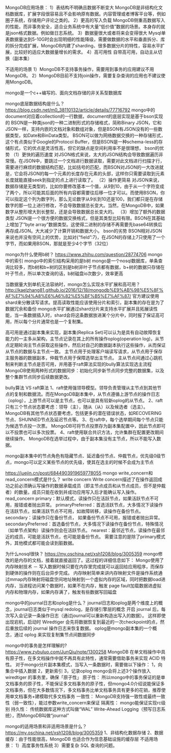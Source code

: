 
MongoDB应用场景：
1）表结构不明确且数据不断变大
MongoDB是非结构化文档数据库，扩展字段很容易且不会影响原有数据。内容管理或者博客平台等，例如圈子系统，存储用户评论之类的。
2）更高的写入负载
MongoDB侧重高数据写入的性能，而非事务安全，适合业务系统中有大量“低价值”数据的场景。本身存的就是json格式数据。例如做日志系统。
3）数据量很大或者将来会变得很大
Mysql单表数据量达到5-10G时会出现明细的性能降级，需要做数据的水平和垂直拆分、库的拆分完成扩展，MongoDB内建了sharding、很多数据分片的特性，容易水平扩展，比较好的适应大数据量增长的需求。
4）高可用性
自带高可用，自动主从切换（副本集）

不适用的场景
1）MongoDB不支持事务操作，需要用到事务的应用建议不用MongoDB。
2）MongoDB目前不支持join操作，需要复杂查询的应用也不建议使用MongoDB。

mongo是一个c++编写的、面向文档存储的非关系型数据库

mongo底层数据结构是什么？
https://blog.csdn.net/m0_38110132/article/details/77716792
mongo中的document对应着collection的一行数据，document的底层实现是基于bson实现的
BSON是一种类json的一种二进制形式的存储格式，简称Binary JSON，它和JSON一样，支持内嵌的文档对象和数组对象，但是BSON有JSON没有的一些数据类型，如Date和BinData类型。
BSON可以做为网络数据交换的一种存储形式，这个有点类似于Google的Protocol Buffer，但是BSON是一种schema-less的存储形式，它的优点是灵活性高，但它的缺点是空间利用率不是很理想，
bson的优势
（1）更快的遍历速度
对JSON格式来说，太大的JSON结构会导致数据遍历非常慢。在JSON中，要跳过一个文档进行数据读取，需要对此文档进行扫描才行，需要进行麻烦的数据结构匹配，比如括号的匹配，而BSON对JSON的一大改进就是，它会将JSON的每一个元素的长度存在元素的头部，这样你只需要读取到元素长度就能直接seek到指定的点上进行读取了。
（2）操作更简易
对JSON来说，数据存储是无类型的，比如你要修改基本一个值，从9到10，由于从一个字符变成了两个，所以可能其后面的所有内容都需要往后移一位才可以。而使用BSON，你可以指定这个列为数字列，那么无论数字从9长到10还是100，我们都只是在存储数字的那一位上进行修改，不会导致数据总长变大。当然，在MongoDB中，如果数字从整形增大到长整型，还是会导致数据总长变大的。
（3）增加了额外的数据类型
JSON是一个很方便的数据交换格式，但是其类型比较有限。BSON在其基础上增加了“byte array”数据类型。这使得二进制的存储不再需要先base64转换后再存成JSON。大大减少了计算开销和数据大小。
bson的劣势
BSON相对JSON来说也并没有空间上的优势，比如对{“field”:7}，在JSON的存储上7只使用了一个字节，而如果用BSON，那就是至少4个字节（32位）

mongo为什么使用b树？
https://www.zhihu.com/question/28774706
mongo中的索引
mongo中的索引结构采用的是b树
mongo是一个nosql数据库，单条查询比较多，而b树和b+树的区别是b树非叶子节点都有数据，b+树的数据只存储在叶子节点，所以单次查询的话，b树磁盘io次数少，效率更高

当数据量大到单机无法容纳时，mongo怎么实现水平扩展和高可用？
http://kaelzhang81.github.io/2016/12/18/mongodb%E9%AB%98%E5%8F%AF%E7%94%A8%E6%A6%82%E5%BF%B5%E7%AF%87/
官方建议使用shard来分散读写请求。提高读取性能应该使用分片和索引，副本集的存在是为了数据冗余和备份
mongo水平扩展通过shard分片来支持水平扩展并且拓展读性能，当一条数据插入时，shard会将这条数据放进某个分片中，同时报了保证高可用，所以每个分片通常也是一个复制集。

高可用是通过副本集来实现，副本集(Replica Set)可以认为是具有自动故障恢复能力的一主多从架构，主节点记录在其上的所有操作oplog(operation log)，从节点定期轮询主节点获取这些操作，然后对自己的数据副本执行这些操作，从而保证从节点的数据与主节点一致。
主节点用于处理客户端读写请求，从节点用于保存主服务器的数据副本，仲裁节点用于保障选举出主节点。
主从节点间通过心跳机制来判断主节点是否可用，并用基于raft算法实现的bully算法实现选主流程
MongoDB使用两种形式的数据同步：初始化同步新节点同步完整的数据集，以及整个集群节点同步后续数据更改。

bully算法 VS raft算法
1、raft使用强领导模型。领导负责管理从主节点到其他节点的复制和数据流。而在MongoDB副本集中，从节点遵循上游节点的操作日志（oplog），上游节点可以是主节点，也可以是具有较新oplog的从节点。
2、raft只有三个节点状态要考虑：领导（主），随从（从）以及候选者（选主）。 MongoDB有其他节点状态要考虑，包括更多的潜在错误状态，如RECOVERING节点、SHUNNED节点及延迟节点等。
3、在raft中，每个选举期间每个节点只能为候选节点投一次票。 MongoDB可将节点投票存为副本集配置中，因此节点即可以不投票也可以多次投票。
4、raft使用联合共识方法，允许集群在配置更改期间继续操作。 MongoDB在选举过程中，由于副本集没有主节点，所以不能写入数据。

mongo副本集中的节点角色有隐藏节点、延迟备份节点、仲裁节点，优先级0级节点，mongo可以定义某些节点的优先级，使其在选主的时候不会成为主节点

https://juejin.cn/post/6844903919659778055
mongo write_concern和read_concern模式是什么？
write concern
Write concern描述了在操作返回成功之前必须确认写操作的数据承载成员（即主节点成员和从节点成员，但不是仲裁者）的数量。成员只能在收到并成功应用写入后才能确认写入操作。
read_concern
primary：默认模式，读操作只在活跃节点，如果活跃节点不可用，报错或者抛出异常。
primaryPreferred：首选活跃节点，大多情况下读操作在活跃节点，如果活跃节点不可用，如故障转移，读操作在备份节点。
secondary：读操作只在备份节点， 如果备份节点不可用，报错或者抛出异常。
secondaryPreferred：首选备份节点，大多情况下读操作在备份节点，特殊情况（如单节点架构）读操作则会在活跃节点。
nearest：最邻近节点，读操作在最邻近的成员，可能是活跃节点，也可能是备份节点。
需要注意的是除了primary模式外，其他模式都可能会读到脏数据。

为什么nosql很快？
https://my.oschina.net/xsh1208/blog/3005359
mongo修改的是内存的文档，接着就直接返回了。这过程的详细信息如下：
Mongo使用了内存映射技术 － 写入数据时候只要在内存里完成就可以返回给应用程序，而保存到硬体的操作则在后台异步完成。
内存映射简单来讲内存映射文件是操作系统通过mmap内存映射将磁盘空间地址映射到一个虚拟内存的区域，同时把数据load进内存，当进程访问某个数据时，如果不在内存，触发
page fault加载数据进虚拟内存和物理内存，如果内存满了，触发有些数据写回磁盘

mongo中的journal日志和oplog是什么？
journal日志和oplog是两个维度上的概念，journal日志类似于mysql redolog，是存储引擎层的概念
开启 journal 后，每次写入会记录一条操作日志（通过journal可以重新构造出写入的数据）。 这样即使出现宕机，启动时 Wiredtiger 会先将数据恢复到最近的一次checkpoint的点，然后重放后续的 journal 操作日志来恢复数据。
oplog是mongo副本集的一个概念，通过 oplog 来实现复制集节点间数据同步

mongo中的事务是怎样理解的?
https://www.zybuluo.com/JunQiu/note/1300258
MongoDB 在单文档操作中具有原子性，在多文档操作中就不再具有此特性，通常需要借助事务来实现 ACID 特性。
对于mongo分片副本集模式，当写入一条数据时，需要做以下操作：
1，向集合中插入数据 2，更新索引 3，记录oplog 
mongo会将上述3个操作放入wiredtiger 的事务里，确保「原子性」
原子性：
所以mongo中的事务保证的是单文档事务的原子性，不能保证多文档事务的原子性，但mongo4.0介绍说能保证多文档事务，但在大多数情况下，多文档事务比单文档事务具有更多的花销，推荐使用单文档事务+建模取代多文档事务
一致性：
MongoDB支持强一致性或最终一致性（弱一致性），能过参数write_concern来保证
隔离性：
mongo能保证实现rc级别
持久性：
传统数据库这种方式叫做“WAL” Write-Ahead Logging（预写日志系统），而MongoDB叫做“journal”

mongo的适用场景和非适用场景是什么？
https://my.oschina.net/xsh1208/blog/3005359
1、非结构化数据存储
2、数据缓存：由于性能很高，MongoDB 也适合作为信息基础设施的缓存层
不适用场景：
1）高度事务性系统
3）需要复杂 SQL 查询的问题。
